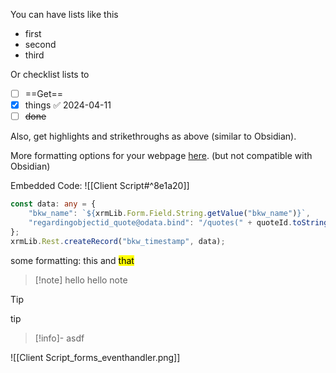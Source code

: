You can have lists like this

- first
- second
- third

Or checklist lists to

- [ ] ==Get==
- [x] things ✅ 2024-04-11
- [ ] ~~done~~

Also, get highlights and strikethroughs as above (similar to Obsidian).


More formatting options for your webpage [here](https://squidfunk.github.io/mkdocs-material/reference/formatting/#highlighting-changes). (but not compatible with Obsidian)

Embedded Code:
![[Client Script#^8e1a20]]


```ts
const data: any = {  
    "bkw_name": `${xrmLib.Form.Field.String.getValue("bkw_name")}`,  
    "regardingobjectid_quote@odata.bind": "/quotes(" + quoteId.toString() + ")",  
};
xrmLib.Rest.createRecord("bkw_timestamp", data);  
```

some formatting: <font class="file">this</font> and <mark class="hltr-red">that</mark>


> [!note] hello
> hello note



> [!tip] 
> tip



> [!info]-
> asdf




![[Client Script_forms_eventhandler.png]] 

